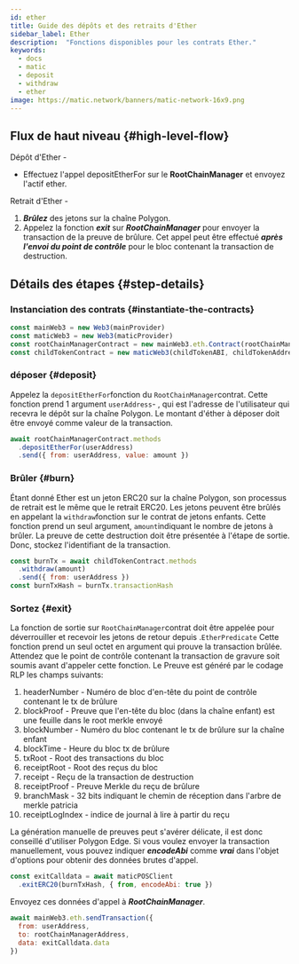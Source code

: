 ```yaml
---
id: ether
title: Guide des dépôts et des retraits d'Ether
sidebar_label: Ether
description:  "Fonctions disponibles pour les contrats Ether."
keywords:
  - docs
  - matic
  - deposit
  - withdraw
  - ether
image: https://matic.network/banners/matic-network-16x9.png
---
```


## Flux de haut niveau {#high-level-flow}

Dépôt d'Ether -

- Effectuez l'appel depositEtherFor sur le **RootChainManager** et envoyez l'actif ether.

Retrait d'Ether -

1. **_Brûlez_** des jetons sur la chaîne Polygon.
2. Appelez la fonction **_exit_** sur **_RootChainManager_** pour envoyer la transaction de la preuve de brûlure. Cet appel peut être effectué **_après l'envoi du point de contrôle_** pour le bloc contenant la transaction de destruction.

## Détails des étapes {#step-details}

### Instanciation des contrats {#instantiate-the-contracts}
```js
const mainWeb3 = new Web3(mainProvider)
const maticWeb3 = new Web3(maticProvider)
const rootChainManagerContract = new mainWeb3.eth.Contract(rootChainManagerABI, rootChainManagerAddress)
const childTokenContract = new maticWeb3(childTokenABI, childTokenAddress)
```

### déposer {#deposit}
Appelez la `depositEtherFor`fonction du `RootChainManager`contrat. Cette fonction prend 1 argument `userAddress`- , qui est l'adresse de l'utilisateur qui recevra le dépôt sur la chaîne Polygon. Le montant d'éther à déposer doit être envoyé comme valeur de la transaction.

```js
await rootChainManagerContract.methods
  .depositEtherFor(userAddress)
  .send({ from: userAddress, value: amount })
```

### Brûler {#burn}
Étant donné Ether est un jeton ERC20 sur la chaîne Polygon, son processus de retrait est le même que le retrait ERC20. Les jetons peuvent être brûlés en appelant la `withdraw`fonction sur le contrat de jetons enfants. Cette fonction prend un seul argument, `amount`indiquant le nombre de jetons à brûler. La preuve de cette destruction doit être présentée à l'étape de sortie. Donc, stockez l'identifiant de la transaction.
```js
const burnTx = await childTokenContract.methods
  .withdraw(amount)
  .send({ from: userAddress })
const burnTxHash = burnTx.transactionHash
```

### Sortez {#exit}
La fonction de sortie sur `RootChainManager`contrat doit être appelée pour déverrouiller et recevoir les jetons de retour depuis .`EtherPredicate` Cette fonction prend un seul octet en argument qui prouve la transaction brûlée. Attendez que le point de contrôle contenant la transaction de gravure soit soumis avant d'appeler cette fonction. Le Preuve est généré par le codage RLP les champs suivants:

1. headerNumber - Numéro de bloc d'en-tête du point de contrôle contenant le tx de brûlure
2. blockProof - Preuve que l'en-tête du bloc (dans la chaîne enfant) est une feuille dans le root merkle envoyé
3. blockNumber - Numéro du bloc contenant le tx de brûlure sur la chaîne enfant
4. blockTime - Heure du bloc tx de brûlure
5. txRoot -  Root des transactions du bloc
6. receiptRoot - Root des reçus du bloc
7. receipt - Reçu de la transaction de destruction
8. receiptProof - Preuve Merkle du reçu de brûlure
9. branchMask - 32 bits indiquant le chemin de réception dans l'arbre de merkle patricia
10. receiptLogIndex - indice de journal à lire à  partir du reçu

La génération manuelle de preuves peut s'avérer délicate, il est donc conseillé d'utiliser Polygon Edge. Si vous voulez envoyer la transaction manuellement, vous pouvez indiquer **_encodeAbi_** comme **_vrai_** dans l'objet d'options pour obtenir des données brutes d'appel.

```js
const exitCalldata = await maticPOSClient
  .exitERC20(burnTxHash, { from, encodeAbi: true })
```

Envoyez ces données d'appel à **_RootChainManager_**.
```js
await mainWeb3.eth.sendTransaction({
  from: userAddress,
  to: rootChainManagerAddress,
  data: exitCalldata.data
})
```

